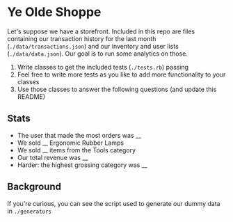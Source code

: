 # Ye Olde Shoppe

Let's suppose we have a storefront. Included in this repo are files containing our transaction history for the last month (`./data/transactions.json`) and our inventory and user lists (`./data/data.json`). Our goal is to run some analytics on those.

1. Write classes to get the included tests (`./tests.rb`) passing
1. Feel free to write more tests as you like to add more functionality to your classes
1. Use those classes to answer the following questions (and update this README)

## Stats

* The user that made the most orders was __
* We sold __ Ergonomic Rubber Lamps
* We sold __ items from the Tools category
* Our total revenue was __
* Harder: the highest grossing category was __

## Background

If you're curious, you can see the script used to generate our dummy data in `./generators`
